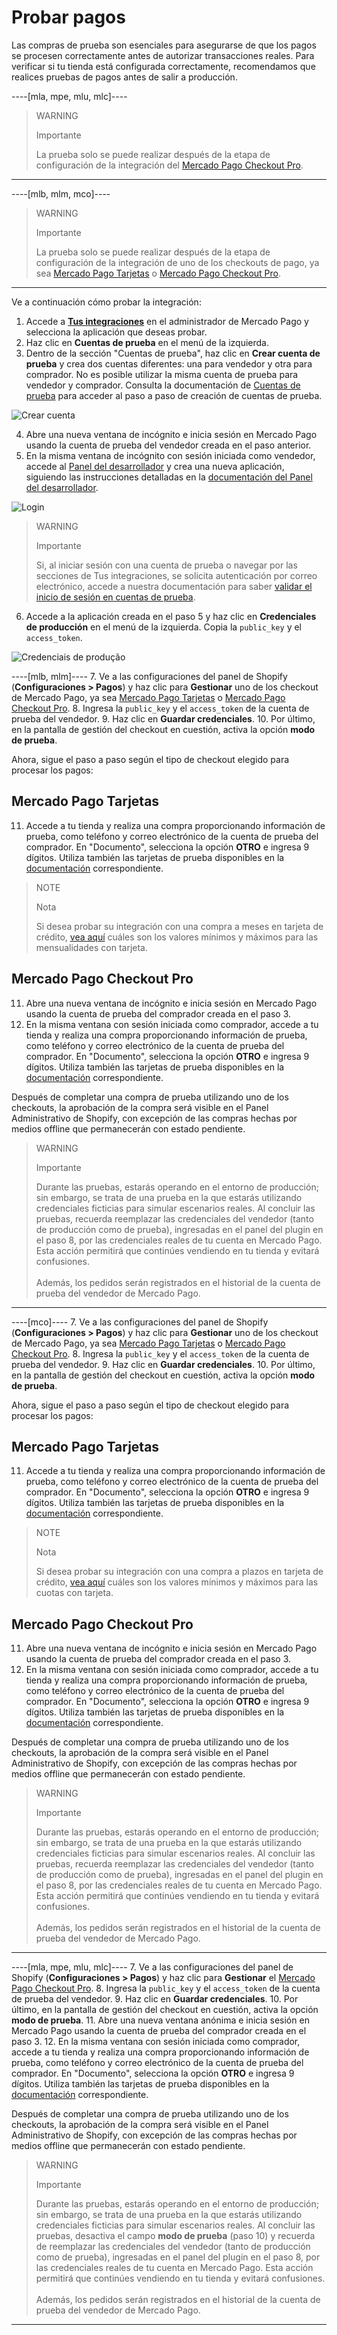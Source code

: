 # Probar pagos

Las compras de prueba son esenciales para asegurarse de que los pagos se procesen correctamente antes de autorizar transacciones reales. Para verificar si tu tienda está configurada correctamente, recomendamos que realices pruebas de pagos antes de salir a producción.

----[mla, mpe, mlu, mlc]----
> WARNING
> 
> Importante
>
> La prueba solo se puede realizar después de la etapa de configuración de la integración del [Mercado Pago Checkout Pro](/developers/es/docs/shopify/integration-configuration/checkout-pro).

------------
----[mlb, mlm, mco]----
> WARNING
> 
> Importante
>
> La prueba solo se puede realizar después de la etapa de configuración de la integración de uno de los checkouts de pago, ya sea [Mercado Pago Tarjetas](/developers/es/docs/shopify/integration-configuration/checkout-cards) o [Mercado Pago Checkout Pro](/developers/es/docs/shopify/integration-configuration/checkout-pro).

------------

Ve a continuación cómo probar la integración:

1. Accede a **[Tus integraciones](https://www.mercadopago[FAKER][URL][DOMAIN]/developers/panel/app)** en el administrador de Mercado Pago y selecciona la aplicación que deseas probar.
2. Haz clic en **Cuentas de prueba** en el menú de la izquierda.
3. Dentro de la sección "Cuentas de prueba", haz clic en **Crear cuenta de prueba** y crea dos cuentas diferentes: una para vendedor y otra para comprador. No es posible utilizar la misma cuenta de prueba para vendedor y comprador. Consulta la documentación de [Cuentas de prueba](/developers/es/docs/shopify/additional-content/your-integrations/test/accounts)  para acceder al paso a paso de creación de cuentas de prueba.

![Crear cuenta](/images/shopify/test-create-account-es.gif)

4. Abre una nueva ventana de incógnito e inicia sesión en Mercado Pago usando la cuenta de prueba del vendedor creada en el paso anterior.
5. En la misma ventana de incógnito con sesión iniciada como vendedor, accede al [Panel del desarrollador](https://www.mercadopago[FAKER][URL][DOMAIN]/developers/panel/app) y crea una nueva aplicación, siguiendo las instrucciones detalladas en la [documentación del Panel del desarrollador](/developers/es/docs/shopify/additional-content/your-integrations/dashboard).

![Login](/images/shopify/test-login-es.gif)

> WARNING
>
> Importante
>
> Si, al iniciar sesión con una cuenta de prueba o navegar por las secciones de Tus integraciones, se solicita autenticación por correo electrónico, accede a nuestra documentación para saber [validar el inicio de sesión en cuentas de prueba](/developers/es/docs/adobe-commerce/additional-content/your-integrations/test/accounts#bookmark_validar_inicio_de_sesión_con_usuarios_de_prueba).

6. Accede a la aplicación creada en el paso 5 y haz clic en **Credenciales de producción** en el menú de la izquierda. Copia la `public_key` y el `access_token`.

![Credenciais de produção](/images/shopify/test-prod-credentials-es.png)

----[mlb, mlm]----
7. Ve a las configuraciones del panel de Shopify (**Configuraciones > Pagos**) y haz clic para **Gestionar** uno de los checkout de Mercado Pago, ya sea [Mercado Pago Tarjetas](/developers/es/docs/shopify/integration-configuration/checkout-cards) o [Mercado Pago Checkout Pro](/developers/es/docs/shopify/integration-configuration/checkout-pro).
8. Ingresa la `public_key` y el `access_token` de la cuenta de prueba del vendedor.
9. Haz clic en **Guardar credenciales**.
10. Por último, en la pantalla de gestión del checkout en cuestión, activa la opción **modo de prueba**.

Ahora, sigue el paso a paso según el tipo de checkout elegido para procesar los pagos:

## Mercado Pago Tarjetas

11. Accede a tu tienda y realiza una compra proporcionando información de prueba, como teléfono y correo electrónico de la cuenta de prueba del comprador. En "Documento", selecciona la opción **OTRO** e ingresa 9 dígitos. Utiliza también las tarjetas de prueba disponibles en la [documentación](/developers/es/docs/shopify/additional-content/your-integrations/test/cards) correspondiente.

> NOTE
>
> Nota
>
> Si desea probar su integración con una compra a meses en tarjeta de crédito, [vea aquí](https://www.mercadopago.com.mx/ayuda/monto-minimo-maximo-medios-de-pago_655) cuáles son los valores mínimos y máximos para las mensualidades con tarjeta.

## Mercado Pago Checkout Pro

11. Abre una nueva ventana de incógnito e inicia sesión en Mercado Pago usando la cuenta de prueba del comprador creada en el paso 3.
12. En la misma ventana con sesión iniciada como comprador, accede a tu tienda y realiza una compra proporcionando información de prueba, como teléfono y correo electrónico de la cuenta de prueba del comprador. En "Documento", selecciona la opción **OTRO** e ingresa 9 dígitos. Utiliza también las tarjetas de prueba disponibles en la [documentación](/developers/es/docs/shopify/additional-content/your-integrations/test/cards) correspondiente.

Después de completar una compra de prueba utilizando uno de los checkouts, la aprobación de la compra será visible en el Panel Administrativo de Shopify, con excepción de las compras hechas por medios offline que permanecerán con estado pendiente.

> WARNING
> 
> Importante
>
> Durante las pruebas, estarás operando en el entorno de producción; sin embargo, se trata de una prueba en la que estarás utilizando credenciales ficticias para simular escenarios reales. Al concluir las pruebas, recuerda reemplazar las credenciales del vendedor (tanto de producción como de prueba), ingresadas en el panel del plugin en el paso 8, por las credenciales reales de tu cuenta en Mercado Pago. Esta acción permitirá que continúes vendiendo en tu tienda y evitará confusiones.
> <br><br>
> Además, los pedidos serán registrados en el historial de la cuenta de prueba del vendedor de Mercado Pago.

------------
----[mco]----
7. Ve a las configuraciones del panel de Shopify (**Configuraciones > Pagos**) y haz clic para **Gestionar** uno de los checkout de Mercado Pago, ya sea [Mercado Pago Tarjetas](/developers/es/docs/shopify/integration-configuration/checkout-cards) o [Mercado Pago Checkout Pro](/developers/es/docs/shopify/integration-configuration/checkout-pro).
8. Ingresa la `public_key` y el `access_token` de la cuenta de prueba del vendedor.
9. Haz clic en **Guardar credenciales**.
10. Por último, en la pantalla de gestión del checkout en cuestión, activa la opción **modo de prueba**.

Ahora, sigue el paso a paso según el tipo de checkout elegido para procesar los pagos:

## Mercado Pago Tarjetas

11. Accede a tu tienda y realiza una compra proporcionando información de prueba, como teléfono y correo electrónico de la cuenta de prueba del comprador. En "Documento", selecciona la opción **OTRO** e ingresa 9 dígitos. Utiliza también las tarjetas de prueba disponibles en la [documentación](/developers/es/docs/shopify/additional-content/your-integrations/test/cards) correspondiente.

> NOTE
>
> Nota
>
> Si desea probar su integración con una compra a plazos en tarjeta de crédito, [vea aquí](https://www.mercadopago.com.co/ayuda/620) cuáles son los valores mínimos y máximos para las cuotas con tarjeta.

## Mercado Pago Checkout Pro

11. Abre una nueva ventana de incógnito e inicia sesión en Mercado Pago usando la cuenta de prueba del comprador creada en el paso 3.
12. En la misma ventana con sesión iniciada como comprador, accede a tu tienda y realiza una compra proporcionando información de prueba, como teléfono y correo electrónico de la cuenta de prueba del comprador. En "Documento", selecciona la opción **OTRO** e ingresa 9 dígitos. Utiliza también las tarjetas de prueba disponibles en la [documentación](/developers/es/docs/shopify/additional-content/your-integrations/test/cards) correspondiente.

Después de completar una compra de prueba utilizando uno de los checkouts, la aprobación de la compra será visible en el Panel Administrativo de Shopify, con excepción de las compras hechas por medios offline que permanecerán con estado pendiente.

> WARNING
> 
> Importante
>
> Durante las pruebas, estarás operando en el entorno de producción; sin embargo, se trata de una prueba en la que estarás utilizando credenciales ficticias para simular escenarios reales. Al concluir las pruebas, recuerda reemplazar las credenciales del vendedor (tanto de producción como de prueba), ingresadas en el panel del plugin en el paso 8, por las credenciales reales de tu cuenta en Mercado Pago. Esta acción permitirá que continúes vendiendo en tu tienda y evitará confusiones.
> <br><br>
> Además, los pedidos serán registrados en el historial de la cuenta de prueba del vendedor de Mercado Pago.

------------
----[mla, mpe, mlu, mlc]----
7. Ve a las configuraciones del panel de Shopify (**Configuraciones > Pagos**) y haz clic para **Gestionar** el [Mercado Pago Checkout Pro](/developers/es/docs/shopify/integration-configuration/checkout-pro).
8. Ingresa la `public_key` y el `access_token` de la cuenta de prueba del vendedor.
9. Haz clic en **Guardar credenciales**.
10. Por último, en la pantalla de gestión del checkout en cuestión, activa la opción **modo de prueba**.
11. Abre una nueva ventana anónima e inicia sesión en Mercado Pago usando la cuenta de prueba del comprador creada en el paso 3.
12. En la misma ventana con sesión iniciada como comprador, accede a tu tienda y realiza una compra proporcionando información de prueba, como teléfono y correo electrónico de la cuenta de prueba del comprador. En "Documento", selecciona la opción **OTRO** e ingresa 9 dígitos. Utiliza también las tarjetas de prueba disponibles en la [documentación](/developers/es/docs/shopify/additional-content/your-integrations/test/cards) correspondiente.

Después de completar una compra de prueba utilizando uno de los checkouts, la aprobación de la compra será visible en el Panel Administrativo de Shopify, con excepción de las compras hechas por medios offline que permanecerán con estado pendiente.

> WARNING
> 
> Importante
>
> Durante las pruebas, estarás operando en el entorno de producción; sin embargo, se trata de una prueba en la que estarás utilizando credenciales ficticias para simular escenarios reales. Al concluir las pruebas, desactiva el campo **modo de prueba** (paso 10) y recuerda de reemplazar las credenciales del vendedor (tanto de producción como de prueba), ingresadas en el panel del plugin en el paso 8, por las credenciales reales de tu cuenta en Mercado Pago. Esta acción permitirá que continúes vendiendo en tu tienda y evitará confusiones.
> <br><br>
> Además, los pedidos serán registrados en el historial de la cuenta de prueba del vendedor de Mercado Pago.

------------